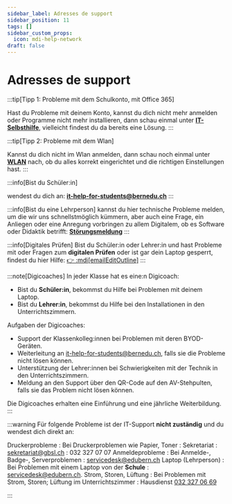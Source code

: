 ```yaml
---
sidebar_label: Adresses de support
sidebar_position: 11
tags: []
sidebar_custom_props:
  icon: mdi-help-network
draft: false
---
```


# Adresses de support


:::tip[Tipp 1: Probleme mit dem Schulkonto, mit Office 365]

Hast du Probleme mit deinem Konto, kannst du dich nicht mehr anmelden oder Programme nicht mehr installieren, dann schau einmal unter [**IT-Selbsthilfe**](../it-hilfe), vielleicht findest du da bereits eine Lösung.
:::

:::tip[Tipp 2: Probleme mit dem Wlan]

Kannst du dich nicht im Wlan anmelden, dann schau noch einmal unter [**WLAN**](../../byod/wlan/README.md) nach, ob du alles korrekt eingerichtet und die richtigen Einstellungen hast.
:::

:::info[Bist du Schüler:in]

wendest du dich an:
**it-help-for-students@bernedu.ch**
:::

:::info[Bist du eine Lehrperson]
kannst du hier technische Probleme melden, um die wir uns schnellstmöglich kümmern, aber auch eine Frage, ein Anliegen oder eine Anregung vorbringen zu allem Digitalem, ob es Software oder Didaktik betrifft: 
[**Störungsmeldung**](https://forms.office.com/r/akUrVUFaRu)
:::

:::info[Digitales Prüfen]
Bist du Schüler:in oder Lehrer:in und hast Probleme mit oder Fragen zum **digitalen Prüfen** oder ist gar dein Laptop gesperrt, findest du hier Hilfe: 
[👉 :mdi[emailEditOutline]](mailto:7b72b655.bernedu.ch@emea.teams.ms?subject=Problem%2FFrage%20zum%20digitalen%20Pr%C3%BCfen&body=%5B%20%20%20%5D%20Hohe%20Priorit%C3%A4t%2Feilt%0A%0AGuten%20Tag%20%0A%0AIch%20habe%20folgendes%20Anliegen%3A%0A%0A%5B%20%20%20%5D%20Mein%20Laptop%20wurde%20von%20exam.net%20gesperrt%0A%5B%20%20%20%5D%20Ich%20bin%20Lehrer%3Ain%20und%20m%C3%B6chte%20eine%20Einf%C3%BChrung%20in%20exam.net%0A%5B%20%20%20%5D%20Ich%20schreibe%20mit%20meiner%20Klasse%20zum%20ersten%20Mal%20eine%20Pr%C3%BCfung%20mit%20exam.net%20und%20bin%20froh%20f%C3%BCr%20eine%20Begleitung%0A%5B%20%20%20%5D%20Ich%20schreibe%20mit%20meiner%20Klasse%20zum%20ersten%20Mal%20eine%20Pr%C3%BCfung%20im%20Hochsicherheitsmodus%20und%20bin%20froh%20f%C3%BCr%20eine%20Begleitung%0A%0ASonstiges%20Anliegen%3A%20%0A%0ABesten%20Dank%20und%20freundliche%20Gr%C3%BCsse)
:::

:::note[Digicoaches]
In jeder Klasse hat es eine:n Digicoach: 
- Bist du **Schüler:in**, bekommst du Hilfe bei Problemen mit deinem Laptop.
- Bist du **Lehrer:in**, bekommst du Hilfe bei den Installationen in den Unterrichtszimmern. 

Aufgaben der Digicoaches:
- Support der Klassenkolleg:innen bei Problemen mit deren BYOD-Geräten.
- Weiterleitung an it-help-for-students@bernedu.ch, falls sie die Probleme nicht lösen können.
- Unterstützung der Lehrer:innen bei Schwierigkeiten mit der Technik in den Unterrichtszimmern.
- Meldung an den Support über den QR-Code auf den AV-Stehpulten, falls sie das Problem nicht lösen können.

Die Digicoaches erhalten eine Einführung und eine jährliche Weiterbildung.
:::

:::warning
Für folgende Probleme ist der IT-Support **nicht zuständig** und du wendest dich direkt an:

Druckerprobleme
: Bei Druckerproblemen wie Papier, Toner : Sekretariat 
: sekretariat@gbsl.ch
: 032 327 07 07
Anmeldeprobleme
: Bei Anmelde-, Badge-, Serverproblemen
: servicedesk@edubern.ch
Laptop (Lehrperson)
: Bei Problemen mit einem Laptop von der **Schule**
: servicedesk@edubern.ch.
Strom, Storen, Lüftung
: Bei Problemen mit Strom, Storen; Lüftung im Unterrichtszimmer
: Hausdienst <a href="tel:+41323270669"> 032 327 06 69</a>

:::
